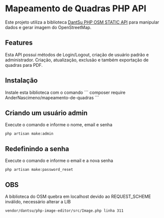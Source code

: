 # Mapeamento de Quadras PHP API

Este projeto utiliza a biblioteca [DantSu PHP OSM STATIC API](https://github.com/DantSu/php-osm-static-api) para manipular dados e gerar imagem do OpenStreetMap.


## Features

Esta API possui métodos de Login/Logout, criação de usuário padrão e administrador. Criação, atualização, exclusão e também exportação de quadras para PDF.

## Instalação

Instale esta biblioteca com o comando
´´´
composer require AnderNascimeno/mapeamento-de-quadras
´´´

## Criando um usuário admin

Execute o comando e informe o nome, email e senha
```
php artisan make:admin
```

## Redefinindo a senha

Execute o comando e informe o email e a nova senha
```
php artisan make:password_reset
```

## OBS

A biblioteca do OSM quebra em localhost devido ao REQUEST_SCHEME inválido, necessário alterar a LIB
```
vendor/dantsu/php-image-editor/src/Image.php linha 311
```
